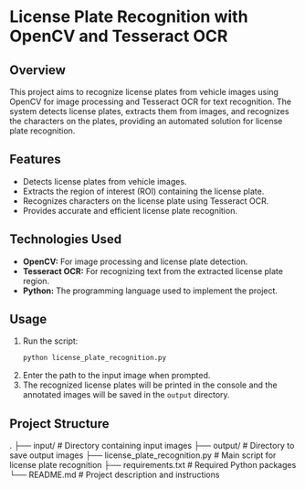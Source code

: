 # License Plate Recognition with OpenCV and Tesseract OCR

## Overview
This project aims to recognize license plates from vehicle images using OpenCV for image processing and Tesseract OCR for text recognition. The system detects license plates, extracts them from images, and recognizes the characters on the plates, providing an automated solution for license plate recognition.

## Features
- Detects license plates from vehicle images.
- Extracts the region of interest (ROI) containing the license plate.
- Recognizes characters on the license plate using Tesseract OCR.
- Provides accurate and efficient license plate recognition.

## Technologies Used
- **OpenCV:** For image processing and license plate detection.
- **Tesseract OCR:** For recognizing text from the extracted license plate region.
- **Python:** The programming language used to implement the project.


## Usage
1. Run the script:
    ```bash
    python license_plate_recognition.py
    ```
2. Enter the path to the input image when prompted.
3. The recognized license plates will be printed in the console and the annotated images will be saved in the `output` directory.

## Project Structure
.
├── input/                  # Directory containing input images
├── output/                 # Directory to save output images
├── license_plate_recognition.py  # Main script for license plate recognition
├── requirements.txt        # Required Python packages
└── README.md               # Project description and instructions

